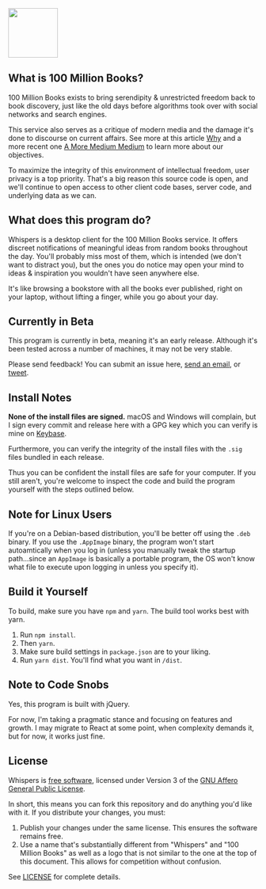 <img src="https://100millionbooks.org/img/logo-circular-smaller.png" width="100" />

## What is 100 Million Books?

100 Million Books exists to bring serendipity & unrestricted freedom back to book discovery, just like the old days before algorithms took over with social networks and search engines. 

This service also serves as a critique of modern media and the damage it's done to discourse on current affairs. See more at this article [Why](https://medium.com/@100millionbooks/why-332a1c325299) and a more recent one [A More Medium Medium](https://medium.com/@100millionbooks/a-truly-medium-medium-a584208bd622) to learn more about our objectives.

To maximize the integrity of this environment of intellectual freedom, user privacy is a top priority. That's a big reason this source code is open, and we'll continue to open access to other client code bases, server code, and underlying data as we can.

## What does this program do?

Whispers is a desktop client for the 100 Million Books service. It offers discreet notifications of meaningful ideas from random books throughout the day. You'll probably miss most of them, which is intended (we don't want to distract you), but the ones you do notice may open your mind to ideas & inspiration you wouldn't have seen anywhere else.

It's like browsing a bookstore with all the books ever published, right on your laptop, without lifting a finger, while you go about your day.

## Currently in Beta

This program is currently in beta, meaning it's an early release. Although it's been tested across a number of machines, it may not be very stable.

Please send feedback! You can submit an issue here, [send an email](mailto:steve@100millionbooks.org), or [tweet](https://twitter.com/100millionbooks).

## Install Notes

**None of the install files are signed.** macOS and Windows will complain, but I sign every commit and release here with a GPG key which you can verify is mine on [Keybase](https://keybase.io/m52go). 

Furthermore, you can verify the integrity of the install files with the `.sig` files bundled in each release.

Thus you can be confident the install files are safe for your computer. If you still aren't, you're welcome to inspect the code and build the program yourself with the steps outlined below.

## Note for Linux Users

If you're on a Debian-based distribution, you'll be better off using the `.deb` binary. If you use the `.AppImage` binary, the program won't start autoamtically when you log in (unless you manually tweak the startup path...since an `AppImage` is basically a portable program, the OS won't know what file to execute upon logging in unless you specify it).

## Build it Yourself

To build, make sure you have `npm` and `yarn`. The build tool works best with yarn.

1. Run `npm install`.
2. Then `yarn`.
3. Make sure build settings in `package.json` are to your liking.
4. Run `yarn dist`. You'll find what you want in `/dist`.

## Note to Code Snobs

Yes, this program is built with jQuery.

For now, I'm taking a pragmatic stance and focusing on features and growth. I may migrate to React at some point, when complexity demands it, but for now, it works just fine.

## License

Whispers is [free software](https://www.gnu.org/philosophy/free-sw.html), licensed under Version 3 of the [GNU Affero General Public License](https://gnu.org/licenses/agpl.html).

In short, this means you can fork this repository and do anything you'd like with it. If you distribute your changes, you must:

 1. Publish your changes under the same license. This ensures the software remains free.
 2. Use a name that's substantially different from "Whispers" and "100 Million Books" as well as a logo that is not similar to the one at the top of this document. This allows for competition without confusion.

See [LICENSE](LICENSE) for complete details.
